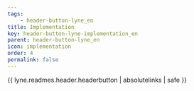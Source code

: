 ```yaml
---
tags: 
    - header-button-lyne_en
title: Implementation
key: header-button-lyne-implementation_en
parent: header-button-lyne_en
icon: implementation
order: 4
permalink: false  
---
```

{{ lyne.readmes.header.headerbutton | absolutelinks | safe }}


